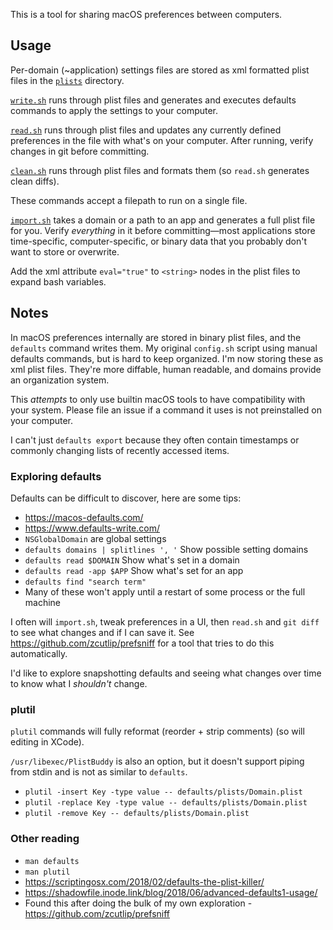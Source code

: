 This is a tool for sharing macOS preferences between computers.

## Usage

Per-domain (~application) settings files are stored as xml formatted plist files in the [`plists`](./plists) directory.

[`write.sh`](./write.sh) runs through plist files and generates and executes defaults commands to apply the settings to your computer.

[`read.sh`](./write.sh) runs through plist files and updates any currently defined preferences in the file with what's on your computer. After running, verify changes in git before committing.

[`clean.sh`](./clean.sh) runs through plist files and formats them (so `read.sh` generates clean diffs).

These commands accept a filepath to run on a single file.

[`import.sh`](./import.sh) takes a domain or a path to an app and generates a full plist file for you. Verify _everything_ in it before committing—most applications store time-specific, computer-specific, or binary data that you probably don't want to store or overwrite.

Add the xml attribute `eval="true"` to `<string>` nodes in the plist files to expand bash variables.

## Notes

In macOS preferences internally are stored in binary plist files, and the `defaults` command writes them. My original `config.sh` script using manual defaults commands, but is hard to keep organized. I'm now storing these as xml plist files. They're more diffable, human readable, and domains provide an organization system.

This _attempts_ to only use builtin macOS tools to have compatibility with your system. Please file an issue if a command it uses is not preinstalled on your computer.

I can't just `defaults export` because they often contain timestamps or commonly changing lists of recently accessed items.

### Exploring defaults

Defaults can be difficult to discover, here are some tips:
- https://macos-defaults.com/
- https://www.defaults-write.com/
- `NSGlobalDomain` are global settings
- `defaults domains | splitlines ', '`
  Show possible setting domains
- `defaults read $DOMAIN`
  Show what's set in a domain
- `defaults read -app $APP`
  Show what's set for an app
- `defaults find "search term"`
- Many of these won't apply until a restart of some process or the full machine

I often will `import.sh`, tweak preferences in a UI, then `read.sh` and `git diff` to see what changes and if I can save it. See https://github.com/zcutlip/prefsniff for a tool that tries to do this automatically.

I'd like to explore snapshotting defaults and seeing what changes over time to know what I _shouldn't_ change. 

### plutil

`plutil` commands will fully reformat (reorder + strip comments) (so will editing in XCode).

`/usr/libexec/PlistBuddy` is also an option, but it doesn't support piping from stdin and is not as similar to `defaults`.

- `plutil -insert Key -type value -- defaults/plists/Domain.plist`
- `plutil -replace Key -type value -- defaults/plists/Domain.plist`
- `plutil -remove Key -- defaults/plists/Domain.plist`

### Other reading

- `man defaults`
- `man plutil`
- https://scriptingosx.com/2018/02/defaults-the-plist-killer/
- https://shadowfile.inode.link/blog/2018/06/advanced-defaults1-usage/
- Found this after doing the bulk of my own exploration - https://github.com/zcutlip/prefsniff
